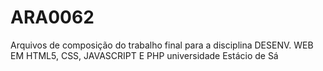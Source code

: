 # ARA0062
 Arquivos de composição do trabalho final para a disciplina DESENV. WEB EM HTML5, CSS, JAVASCRIPT E PHP universidade Estácio de Sá
